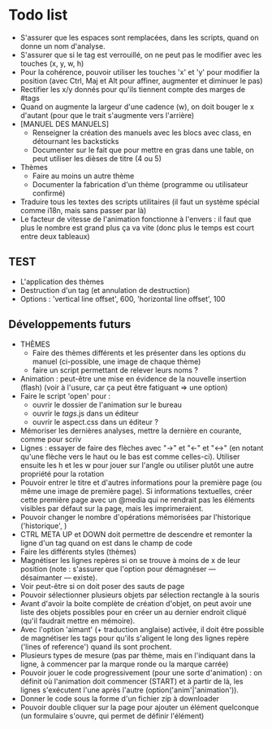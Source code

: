 # Todo list

* S'assurer que les espaces sont remplacées, dans les scripts, quand on donne un nom d'analyse.
* S'assurer que si le tag est verrouillé, on ne peut pas le modifier avec les touches (x, y, w, h)
* Pour la cohérence, pouvoir utiliser les touches 'x' et 'y' pour modifier la position (avec Ctrl, Maj et Alt pour affiner, augmenter et diminuer le pas)
* Rectifier les x/y donnés pour qu'ils tiennent compte des marges de #tags
* Quand on augmente la largeur d'une cadence (w), on doit bouger le x d'autant (pour que le trait s'augmente vers l'arrière)
* [MANUEL DES MANUELS]
  * Renseigner la création des manuels avec les blocs avec class, en détournant les backsticks
  * Documenter sur le fait que pour mettre en gras dans une table, on peut utiliser les dièses de titre (4 ou 5)
* Thèmes
  * Faire au moins un autre thème
  * Documenter la fabrication d'un thème (programme ou utilisateur confirmé)
* Traduire tous les textes des scripts utilitaires (il faut un système spécial comme i18n, mais sans passer par là)
* Le facteur de vitesse de l'animation fonctionne à l'envers : il faut que plus le nombre est grand plus ça va vite (donc plus le temps est court entre deux tableaux)

## TEST

* L'application des thèmes
* Destruction d'un tag (et annulation de destruction)
* Options : 'vertical line offset', 600, 'horizontal line offset', 100

## Développements futurs

* THÈMES
  * Faire des thèmes différents et les présenter dans les options du manuel (ci-possible, une image de chaque thème)
  * faire un script permettant de relever leurs noms ?
* Animation : peut-être une mise en évidence de la nouvelle insertion (flash) (voir à l'usure, car ça peut être fatiguant => une option)
* Faire le script 'open' pour :
  * ouvrir le dossier de l'animation sur le bureau
  * ouvrir le _tags_.js dans un éditeur
  * ouvrir le aspect.css dans un éditeur ?
* Mémoriser les dernières analyses, mettre la dernière en courante, comme pour scriv
* Lignes : essayer de faire des flèches avec "->" et "<-" et "<->" (en notant qu'une flèche vers le haut ou le bas est comme celles-ci). Utiliser ensuite les h et les w pour jouer sur l'angle ou utiliser plutôt une autre propriété pour la rotation
* Pouvoir entrer le titre et d'autres informations pour la première page (ou même une image de première page). Si informations textuelles, créer cette première page avec un @media qui ne rendrait pas les éléments visibles par défaut sur la page, mais les imprimeraient.
* Pouvoir changer le nombre d'opérations mémorisées par l'historique ('historique', <nombre>)
* CTRL META UP et DOWN doit permettre de descendre et remonter la ligne d'un tag quand on est dans le champ de code
* Faire les différents styles (thèmes)
* Magnétiser les lignes repères si on se trouve à moins de x de leur position (note : s'assurer que l'option pour démagnéser — désaimanter — existe).
* Voir peut-être si on doit poser des sauts de page
* Pouvoir sélectionner plusieurs objets par sélection rectangle à la souris
* Avant d'avoir la boite complète de création d'objet, on peut avoir une liste des objets possibles pour en créer un au dernier endroit cliqué (qu'il faudrait mettre en mémoire).
* Avec l'option 'aimant' (+ traduction anglaise) activée, il doit être possible de magnétiser les tags pour qu'ils s'aligent le long des lignes repère ('lines of reference') quand ils sont prochent.
* Plusieurs types de mesure (pas par thème, mais en l'indiquant dans la ligne, à commencer par la marque ronde ou la marque carrée)
* Pouvoir jouer le code progressivement (pour une sorte d'animation) : on définit où l'animation doit commencer (START) et à partir de là, les lignes s'exécutent l'une après l'autre (option('anim'|'animation')).
* Donner le code sous la forme d'un fichier zip à downloader
* Pouvoir double cliquer sur la page pour ajouter un élément quelconque (un formulaire s'ouvre, qui permet de définir l'élément)
